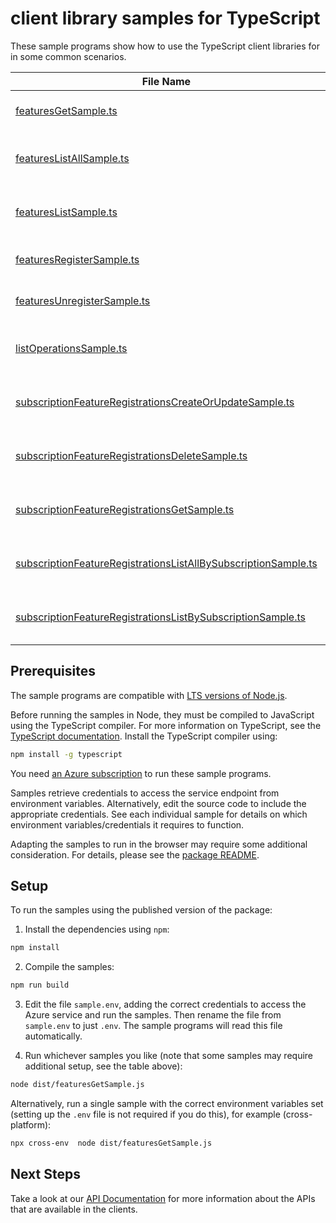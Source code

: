 # client library samples for TypeScript

These sample programs show how to use the TypeScript client libraries for in some common scenarios.

| **File Name**                                                                                                                 | **Description**                                                                                                                                                                                                                                                   |
| ----------------------------------------------------------------------------------------------------------------------------- | ----------------------------------------------------------------------------------------------------------------------------------------------------------------------------------------------------------------------------------------------------------------- |
| [featuresGetSample.ts][featuresgetsample]                                                                                     | Gets the preview feature with the specified name. x-ms-original-file: specification/resources/resource-manager/Microsoft.Features/stable/2021-07-01/examples/getFeature.json                                                                                      |
| [featuresListAllSample.ts][featureslistallsample]                                                                             | Gets all the preview features that are available through AFEC for the subscription. x-ms-original-file: specification/resources/resource-manager/Microsoft.Features/stable/2021-07-01/examples/listSubscriptionFeatures.json                                      |
| [featuresListSample.ts][featureslistsample]                                                                                   | Gets all the preview features in a provider namespace that are available through AFEC for the subscription. x-ms-original-file: specification/resources/resource-manager/Microsoft.Features/stable/2021-07-01/examples/listProviderFeatures.json                  |
| [featuresRegisterSample.ts][featuresregistersample]                                                                           | Registers the preview feature for the subscription. x-ms-original-file: specification/resources/resource-manager/Microsoft.Features/stable/2021-07-01/examples/registerFeature.json                                                                               |
| [featuresUnregisterSample.ts][featuresunregistersample]                                                                       | Unregisters the preview feature for the subscription. x-ms-original-file: specification/resources/resource-manager/Microsoft.Features/stable/2021-07-01/examples/unregisterFeature.json                                                                           |
| [listOperationsSample.ts][listoperationssample]                                                                               | Lists all of the available Microsoft.Features REST API operations. x-ms-original-file: specification/resources/resource-manager/Microsoft.Features/stable/2021-07-01/examples/listFeaturesOperations.json                                                         |
| [subscriptionFeatureRegistrationsCreateOrUpdateSample.ts][subscriptionfeatureregistrationscreateorupdatesample]               | Create or update a feature registration. x-ms-original-file: specification/resources/resource-manager/Microsoft.Features/stable/2021-07-01/examples/FeatureRegistration/SubscriptionFeatureRegistrationPUT.json                                                   |
| [subscriptionFeatureRegistrationsDeleteSample.ts][subscriptionfeatureregistrationsdeletesample]                               | Deletes a feature registration x-ms-original-file: specification/resources/resource-manager/Microsoft.Features/stable/2021-07-01/examples/FeatureRegistration/SubscriptionFeatureRegistrationDELETE.json                                                          |
| [subscriptionFeatureRegistrationsGetSample.ts][subscriptionfeatureregistrationsgetsample]                                     | Returns a feature registration x-ms-original-file: specification/resources/resource-manager/Microsoft.Features/stable/2021-07-01/examples/FeatureRegistration/SubscriptionFeatureRegistrationGET.json                                                             |
| [subscriptionFeatureRegistrationsListAllBySubscriptionSample.ts][subscriptionfeatureregistrationslistallbysubscriptionsample] | Returns subscription feature registrations for given subscription. x-ms-original-file: specification/resources/resource-manager/Microsoft.Features/stable/2021-07-01/examples/FeatureRegistration/SubscriptionFeatureRegistrationLISTALL.json                     |
| [subscriptionFeatureRegistrationsListBySubscriptionSample.ts][subscriptionfeatureregistrationslistbysubscriptionsample]       | Returns subscription feature registrations for given subscription and provider namespace. x-ms-original-file: specification/resources/resource-manager/Microsoft.Features/stable/2021-07-01/examples/FeatureRegistration/SubscriptionFeatureRegistrationLIST.json |

## Prerequisites

The sample programs are compatible with [LTS versions of Node.js](https://github.com/nodejs/release#release-schedule).

Before running the samples in Node, they must be compiled to JavaScript using the TypeScript compiler. For more information on TypeScript, see the [TypeScript documentation][typescript]. Install the TypeScript compiler using:

```bash
npm install -g typescript
```

You need [an Azure subscription][freesub] to run these sample programs.

Samples retrieve credentials to access the service endpoint from environment variables. Alternatively, edit the source code to include the appropriate credentials. See each individual sample for details on which environment variables/credentials it requires to function.

Adapting the samples to run in the browser may require some additional consideration. For details, please see the [package README][package].

## Setup

To run the samples using the published version of the package:

1. Install the dependencies using `npm`:

```bash
npm install
```

2. Compile the samples:

```bash
npm run build
```

3. Edit the file `sample.env`, adding the correct credentials to access the Azure service and run the samples. Then rename the file from `sample.env` to just `.env`. The sample programs will read this file automatically.

4. Run whichever samples you like (note that some samples may require additional setup, see the table above):

```bash
node dist/featuresGetSample.js
```

Alternatively, run a single sample with the correct environment variables set (setting up the `.env` file is not required if you do this), for example (cross-platform):

```bash
npx cross-env  node dist/featuresGetSample.js
```

## Next Steps

Take a look at our [API Documentation][apiref] for more information about the APIs that are available in the clients.

[featuresgetsample]: https://github.com/Azure/azure-sdk-for-js/blob/main/sdk/features/arm-features/samples/v3/typescript/src/featuresGetSample.ts
[featureslistallsample]: https://github.com/Azure/azure-sdk-for-js/blob/main/sdk/features/arm-features/samples/v3/typescript/src/featuresListAllSample.ts
[featureslistsample]: https://github.com/Azure/azure-sdk-for-js/blob/main/sdk/features/arm-features/samples/v3/typescript/src/featuresListSample.ts
[featuresregistersample]: https://github.com/Azure/azure-sdk-for-js/blob/main/sdk/features/arm-features/samples/v3/typescript/src/featuresRegisterSample.ts
[featuresunregistersample]: https://github.com/Azure/azure-sdk-for-js/blob/main/sdk/features/arm-features/samples/v3/typescript/src/featuresUnregisterSample.ts
[listoperationssample]: https://github.com/Azure/azure-sdk-for-js/blob/main/sdk/features/arm-features/samples/v3/typescript/src/listOperationsSample.ts
[subscriptionfeatureregistrationscreateorupdatesample]: https://github.com/Azure/azure-sdk-for-js/blob/main/sdk/features/arm-features/samples/v3/typescript/src/subscriptionFeatureRegistrationsCreateOrUpdateSample.ts
[subscriptionfeatureregistrationsdeletesample]: https://github.com/Azure/azure-sdk-for-js/blob/main/sdk/features/arm-features/samples/v3/typescript/src/subscriptionFeatureRegistrationsDeleteSample.ts
[subscriptionfeatureregistrationsgetsample]: https://github.com/Azure/azure-sdk-for-js/blob/main/sdk/features/arm-features/samples/v3/typescript/src/subscriptionFeatureRegistrationsGetSample.ts
[subscriptionfeatureregistrationslistallbysubscriptionsample]: https://github.com/Azure/azure-sdk-for-js/blob/main/sdk/features/arm-features/samples/v3/typescript/src/subscriptionFeatureRegistrationsListAllBySubscriptionSample.ts
[subscriptionfeatureregistrationslistbysubscriptionsample]: https://github.com/Azure/azure-sdk-for-js/blob/main/sdk/features/arm-features/samples/v3/typescript/src/subscriptionFeatureRegistrationsListBySubscriptionSample.ts
[apiref]: https://docs.microsoft.com/javascript/api/@azure/arm-features?view=azure-node-preview
[freesub]: https://azure.microsoft.com/free/
[package]: https://github.com/Azure/azure-sdk-for-js/tree/main/sdk/features/arm-features/README.md
[typescript]: https://www.typescriptlang.org/docs/home.html